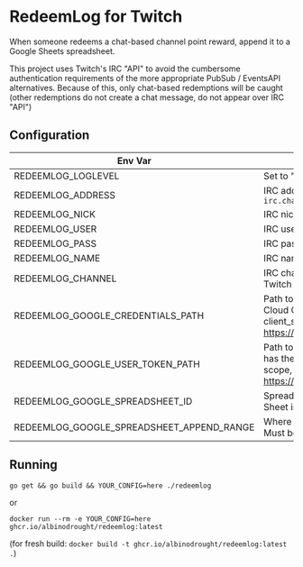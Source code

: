 # RedeemLog for Twitch

When someone redeems a chat-based channel point reward, append it to a Google Sheets spreadsheet.

This project uses Twitch's IRC "API" to avoid the cumbersome authentication requirements of the more appropriate PubSub / EventsAPI alternatives. Because of this, only chat-based redemptions will be caught (other redemptions do not create a chat message, do not appear over IRC "API")

## Configuration

| Env Var                                   | Description                                                                                                                                                                                 |
|-------------------------------------------|---------------------------------------------------------------------------------------------------------------------------------------------------------------------------------------------|
| REDEEMLOG_LOGLEVEL                        | Set to "debug" to see all sent/received IRC commands                                                                                                                                        |
| REDEEMLOG_ADDRESS                         | IRC address to connect to: you probably want `irc.chat.twitch.tv:6667`                                                                                                                      |
| REDEEMLOG_NICK                            | IRC nick                                                                                                                                                                                    |
| REDEEMLOG_USER                            | IRC user                                                                                                                                                                                    |
| REDEEMLOG_PASS                            | IRC pass                                                                                                                                                                                    |
| REDEEMLOG_NAME                            | IRC name                                                                                                                                                                                    |
| REDEEMLOG_CHANNEL                         | IRC channel: you probably want the name of your Twitch channel                                                                                                                              |
| REDEEMLOG_GOOGLE_CREDENTIALS_PATH         | Path to `credentials.json` downloaded from Google Cloud Console, containing a web client_id and client_secret, see Google demo https://developers.google.com/sheets/api/quickstart/go       |
| REDEEMLOG_GOOGLE_USER_TOKEN_PATH          | Path to `token.json` generated from an OAuth flow that has the `https://www.googleapis.com/auth/spreadsheets` scope, see Google demo https://developers.google.com/sheets/api/quickstart/go |
| REDEEMLOG_GOOGLE_SPREADSHEET_ID           | Spreadsheet ID, part of the URL when viewing Google Sheet in WebUI                                                                                                                          |
| REDEEMLOG_GOOGLE_SPREADSHEET_APPEND_RANGE | Where the data should be inserted, like `BotData!A:H`. Must be 8 columns wide.                                                                                                              |

## Running

`go get && go build && YOUR_CONFIG=here ./redeemlog`

or

`docker run --rm -e YOUR_CONFIG=here ghcr.io/albinodrought/redeemlog:latest`

(for fresh build: `docker build -t ghcr.io/albinodrought/redeemlog:latest .`)
